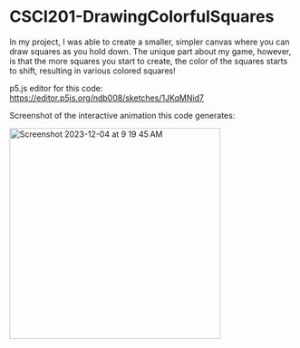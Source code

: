 # CSCI201-DrawingColorfulSquares

In my project, I was able to create a smaller, simpler canvas where you can draw squares as you hold down. The unique part about my game, however, is that the more squares you start to create, the color of the squares starts to shift, resulting in various colored squares!

p5.js editor for this code: https://editor.p5js.org/ndb008/sketches/1JKqMNid7

Screenshot of the interactive animation this code generates:

<img width="372" alt="Screenshot 2023-12-04 at 9 19 45 AM" src="https://github.com/ndb008/CSCI201-DrawingColorfulSquares/assets/152889015/e0d5dcfa-e8d0-4522-bb2b-05c1061a7b41">
